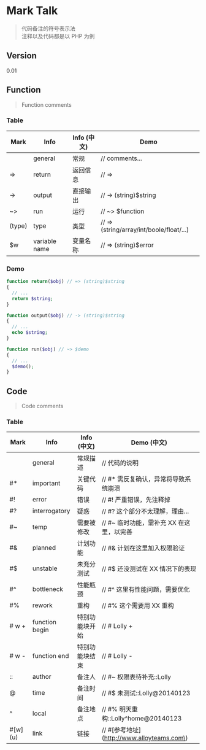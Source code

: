 <!--
>=============================================================================
>     FileName: mark.md
>         Desc: 
>       Author: Lolly
>        Email: cclolly@gmail.com
>     HomePage: 
>      Version: 0.0.1
>   LastChange: 2014-02-18 12:03:14
>      History:
>=============================================================================
-->

Mark Talk
=========
> 代码备注的符号表示法  
> 注释以及代码都是以 PHP 为例

## Version ##
0.01

## Function ##
> Function comments

### Table ###
| Mark        | Info           | Info (中文)    | Demo                                          |
|-------------|----------------|----------------|-----------------------------------------------|
|             | general        | 常规           | // comments...                                |
| =>          | return         | 返回信息       | // =>                                         |
| ->          | output         | 直接输出       | // -> (string)$string                         |
| ~>          | run            | 运行           | // ~> $function                               |
| (type)      | type           | 类型           | // => (string/array/int/boole/float/...)      |
| $w          | variable name  | 变量名称       | // => (string)$error                          |

### Demo ###
```php
function return($obj) // => (string)$string
{
  // ...
  return $string;
}
```
```php
function output($obj) // -> (string)$string
{
  // ...
  echo $string;
}
```
```php
function run($obj) // ~> $demo
{
  // ...
  $demo();
}
```

## Code ##
> Code comments

### Table ###
| Mark        | Info           | Info (中文)    | Demo (中文)                                   |
|-------------|----------------|----------------|-----------------------------------------------|
|             | general        | 常规描述       | // 代码的说明                                 |
| #\*         | important      | 关键代码       | // #\* 需反复确认，异常将导致系统崩溃         |
| #!          | error          | 错误           | // #! 严重错误，先注释掉                      |
| #?          | interrogatory  | 疑惑           | // #? 这个部分不太理解，理由...               |
| #~          | temp           | 需要被修改     | // #~ 临时功能，需补充 XX 在这里，以完善      |
| #&          | planned        | 计划功能       | // #& 计划在这里加入权限验证                  |
| #$          | unstable       | 未充分测试     | // #$ 还没测试在 XX 情况下的表现              |
| #^          | bottleneck     | 性能瓶颈       | // #^ 这里有性能问题，需要优化                |
| #%          | rework         | 重构           | // #% 这个需要用 XX 重构                      |
| # w +       | function begin | 特别功能块开始 | // # Lolly +                                  |
| # w -       | function end   | 特别功能块结束 | // # Lolly -                                  |
| ::          | author         | 备注人         | // #~ 权限表待补充::Lolly                     |
| @           | time           | 备注时间       | // #$ 未测试::Lolly@20140123                  |
| ^           | local          | 备注地点       | // #% 明天重构::Lolly^home@20140123           |
| #\[w\]\(u\) | link           | 链接           | // #\[参考地址\]\(http://www.alloyteams.com\) |

